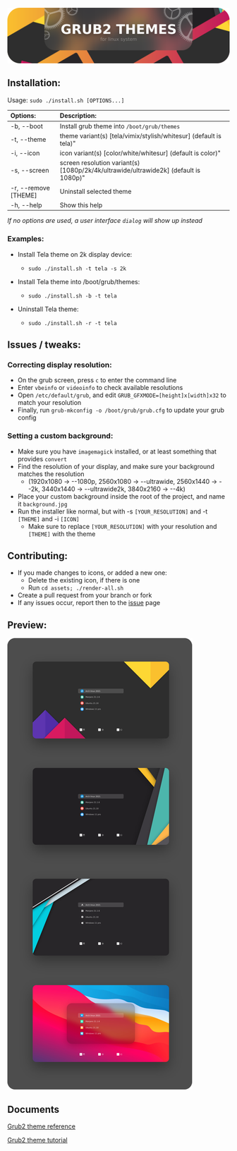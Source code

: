 ![banner](banner.png?raw=true)

## Installation:

Usage:  `sudo ./install.sh [OPTIONS...]`

|  Options:              | Description: |
|:-----------------------|:-------------|
| -b, --boot             | Install grub theme into `/boot/grub/themes` |
| -t, --theme            | theme variant(s) [tela/vimix/stylish/whitesur] (default is tela)"
| -i, --icon             | icon variant(s) [color/white/whitesur] (default is color)"
| -s, --screen           | screen resolution variant(s) [1080p/2k/4k/ultrawide/ultrawide2k] (default is 1080p)"
| -r, --remove [THEME]   | Uninstall selected theme |
| -h, --help             | Show this help |

_If no options are used, a user interface `dialog` will show up instead_

### Examples:
 - Install Tela theme on 2k display device:
   - `sudo ./install.sh -t tela -s 2k`

 - Install Tela theme into /boot/grub/themes:
   - `sudo ./install.sh -b -t tela`

 - Uninstall Tela theme:
   - `sudo ./install.sh -r -t tela`

## Issues / tweaks:

### Correcting display resolution:

 - On the grub screen, press `c` to enter the command line
 - Enter `vbeinfo` or `videoinfo` to check available resolutions
 - Open `/etc/default/grub`, and edit `GRUB_GFXMODE=[height]x[width]x32` to match your resolution
 - Finally, run `grub-mkconfig -o /boot/grub/grub.cfg` to update your grub config

### Setting a custom background:

 - Make sure you have `imagemagick` installed, or at least something that provides `convert`
 - Find the resolution of your display, and make sure your background matches the resolution
   - (1920x1080 -> --1080p, 2560x1080 -> --ultrawide, 2560x1440 -> --2k, 3440x1440 -> --ultrawide2k, 3840x2160 -> --4k)
 - Place your custom background inside the root of the project, and name it `background.jpg`
 - Run the installer like normal, but with -s `[YOUR_RESOLUTION]` and -t `[THEME]` and -i `[ICON]`
   - Make sure to replace `[YOUR_RESOLUTION]` with your resolution and `[THEME]` with the theme

## Contributing:
 - If you made changes to icons, or added a new one:
   - Delete the existing icon, if there is one
   - Run `cd assets; ./render-all.sh`
 - Create a pull request from your branch or fork
 - If any issues occur, report then to the [issue](https://github.com/vinceliuice/grub2-themes/issues) page

## Preview:
![preview](preview.png?raw=true)

## Documents

[Grub2 theme reference](http://wiki.rosalab.ru/en/index.php/Grub2_theme_/_reference)

[Grub2 theme tutorial](http://wiki.rosalab.ru/en/index.php/Grub2_theme_tutorial)

